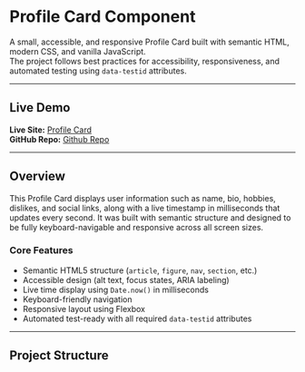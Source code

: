 # Profile Card Component

A small, accessible, and responsive Profile Card built with semantic HTML, modern CSS, and vanilla JavaScript.  
The project follows best practices for accessibility, responsiveness, and automated testing using `data-testid` attributes.

---

## Live Demo

**Live Site:** [Profile Card](https://sudo-samie.github.io/hng13-stage0-frontend/)  
**GitHub Repo:** [Github Repo](https://github.com/Sudo-samie/hng13-stage0-frontend.git)

---

## Overview

This Profile Card displays user information such as name, bio, hobbies, dislikes, and social links, along with a live timestamp in milliseconds that updates every second. It was built with semantic structure and designed to be fully keyboard-navigable and responsive across all screen sizes.

### Core Features
- Semantic HTML5 structure (`article`, `figure`, `nav`, `section`, etc.)
- Accessible design (alt text, focus states, ARIA labeling)
- Live time display using `Date.now()` in milliseconds
- Keyboard-friendly navigation
- Responsive layout using Flexbox
- Automated test-ready with all required `data-testid` attributes

---

## Project Structure

